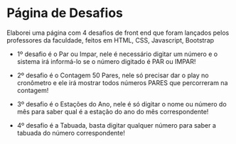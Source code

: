 # Página de Desafios
Elaborei uma página com 4 desafios de front end que foram lançados pelos professores da faculdade, feitos em HTML, CSS, Javascript, Bootstrap

- 1º desafio é o Par ou Impar, nele é necessário digitar um número e o sistema irá informá-lo se o número digitado é PAR ou IMPAR!

- 2º desafio é o Contagem 50 Pares, nele só precisar dar o play no cronômetro e ele irá mostrar todos números PARES que percorreram na contagem!

- 3º desafio é o Estações do Ano, nele é só digitar o nome ou número do mês para saber qual é a estação do ano do mês correspondente!

- 4º desafio é a Tabuada, basta digitar qualquer número para saber a tabuada do número correspondente!
